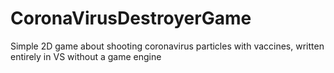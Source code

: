 # CoronaVirusDestroyerGame
Simple 2D game about shooting coronavirus particles with vaccines, written entirely in VS without a game engine
